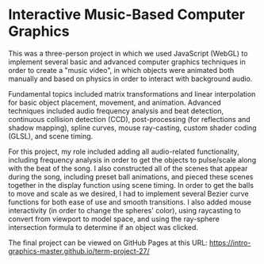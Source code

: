 # Interactive Music-Based Computer Graphics

This was a three-person project in which we used JavaScript (WebGL) to implement several basic and advanced computer graphics techniques in order to create a "music video", in which objects were animated both manually and based on physics in order to interact with background audio.

Fundamental topics included matrix transformations and linear interpolation for basic object placement, movement, and animation. Advanced techniques included audio frequency analysis and beat detection, continuous collision detection (CCD), post-processing (for reflections and shadow mapping), spline curves, mouse ray-casting, custom shader coding (GLSL), and scene timing.

For this project, my role included adding all audio-related functionality, including frequency analysis in order to get the objects to pulse/scale along with the beat of the song. I also constructed all of the scenes that appear during the song, including preset ball animations, and pieced these scenes together in the display function using scene timing. In order to get the balls to move and scale as we desired, I had to implement several Bezier curve functions for both ease of use and smooth transitions. I also added mouse interactivity (in order to change the spheres' color), using raycasting to convert from viewport to model space, and using the ray-sphere intersection formula to determine if an object was clicked.

The final project can be viewed on GitHub Pages at this URL: https://intro-graphics-master.github.io/term-project-27/
